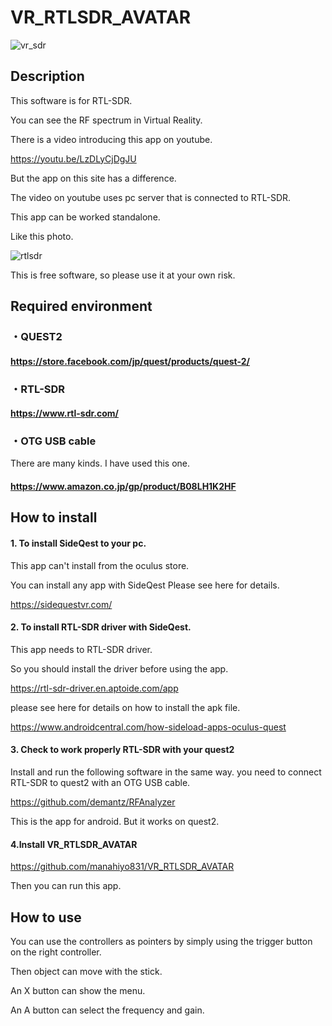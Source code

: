 
# VR_RTLSDR_AVATAR

![vr_sdr](https://user-images.githubusercontent.com/83148498/167291958-b703d1f7-0fdd-4de6-9ed7-8ee5b7f91988.png)

## Description

This software is for RTL-SDR.

You can see the RF spectrum in Virtual Reality.

There is a video introducing this app on youtube.

https://youtu.be/LzDLyCjDgJU

But the app on this site has a difference.

The video on youtube uses pc server that is connected to RTL-SDR.

This app can be worked standalone. 

Like this photo.

![rtlsdr](https://user-images.githubusercontent.com/83148498/167291469-6476b6d4-da6f-413d-9921-c2f861dd9519.png)

This is free software, so please use it at your own risk.

## Required environment

### ・QUEST2

#### https://store.facebook.com/jp/quest/products/quest-2/
  
### ・RTL-SDR

#### https://www.rtl-sdr.com/
  
### ・OTG USB cable

There are many kinds. I have used this one.
  
#### https://www.amazon.co.jp/gp/product/B08LH1K2HF

## How to install
#### 1. To install SideQest to your pc.

This app can't install from the oculus store.

You can install any app with SideQest
Please see here for details.

https://sidequestvr.com/

#### 2. To install RTL-SDR driver with SideQest.
This app needs to RTL-SDR driver.

So you should install the driver before using the app.

https://rtl-sdr-driver.en.aptoide.com/app

please see here for details on how to install the apk file. 

https://www.androidcentral.com/how-sideload-apps-oculus-quest

#### 3. Check to work properly RTL-SDR with your quest2

 Install and run the following software in the same way. you need to connect RTL-SDR to quest2 with an OTG USB cable.
 

https://github.com/demantz/RFAnalyzer

 This is the app for android. But it works on quest2.
 
#### 4.Install VR_RTLSDR_AVATAR

https://github.com/manahiyo831/VR_RTLSDR_AVATAR

Then you can run this app.


## How to use
You can use the controllers as pointers by simply using the trigger button on the right controller.

Then object can move with the stick.

An X button can show the menu.

An A button can select the frequency and gain.
